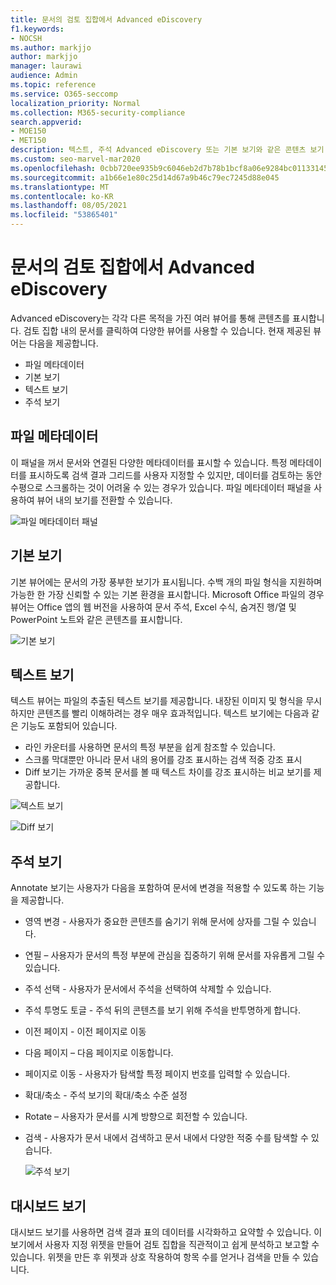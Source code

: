 ```yaml
---
title: 문서의 검토 집합에서 Advanced eDiscovery
f1.keywords:
- NOCSH
ms.author: markjjo
author: markjjo
manager: laurawi
audience: Admin
ms.topic: reference
ms.service: O365-seccomp
localization_priority: Normal
ms.collection: M365-security-compliance
search.appverid:
- MOE150
- MET150
description: 텍스트, 주석 Advanced eDiscovery 또는 기본 보기와 같은 콘텐츠 보기 방법을 선택하세요.
ms.custom: seo-marvel-mar2020
ms.openlocfilehash: 0cbb720ee935b9c6046eb2d7b78b1bcf8a06e9284bc01133145eb6c8ed0820ad
ms.sourcegitcommit: a1b66e1e80c25d14d67a9b46c79ec7245d88e045
ms.translationtype: MT
ms.contentlocale: ko-KR
ms.lasthandoff: 08/05/2021
ms.locfileid: "53865401"
---
```

# <a name="view-documents-in-a-review-set-in-advanced-ediscovery"></a>문서의 검토 집합에서 Advanced eDiscovery

Advanced eDiscovery는 각각 다른 목적을 가진 여러 뷰어를 통해 콘텐츠를 표시합니다. 검토 집합 내의 문서를 클릭하여 다양한 뷰어를 사용할 수 있습니다. 현재 제공된 뷰어는 다음을 제공합니다.

- 파일 메타데이터
- 기본 보기
- 텍스트 보기
- 주석 보기

## <a name="file-metadata"></a>파일 메타데이터

이 패널을 꺼서 문서와 연결된 다양한 메타데이터를 표시할 수 있습니다. 특정 메타데이터를 표시하도록 검색 결과 그리드를 사용자 지정할 수 있지만, 데이터를 검토하는 동안 수평으로 스크롤하는 것이 어려울 수 있는 경우가 있습니다. 파일 메타데이터 패널을 사용하여 뷰어 내의 보기를 전환할 수 있습니다.

![파일 메타데이터 패널
](../media/Reviewimage2.png)

## <a name="native-view"></a>기본 보기

기본 뷰어에는 문서의 가장 풍부한 보기가 표시됩니다. 수백 개의 파일 형식을 지원하며 가능한 한 가장 신뢰할 수 있는 기본 환경을 표시합니다. Microsoft Office 파일의 경우 뷰어는 Office 앱의 웹 버전을 사용하여 문서 주석, Excel 수식, 숨겨진 행/열 및 PowerPoint 노트와 같은 콘텐츠를 표시합니다.

![기본 보기
](../media/Reviewimage3.png)

## <a name="text-view"></a>텍스트 보기

텍스트 뷰어는 파일의 추출된 텍스트 보기를 제공합니다. 내장된 이미지 및 형식을 무시하지만 콘텐츠를 빨리 이해하려는 경우 매우 효과적입니다. 텍스트 보기에는 다음과 같은 기능도 포함되어 있습니다.

- 라인 카운터를 사용하면 문서의 특정 부분을 쉽게 참조할 수 있습니다.
- 스크롤 막대뿐만 아니라 문서 내의 용어를 강조 표시하는 검색 적중 강조 표시
- Diff 보기는 가까운 중복 문서를 볼 때 텍스트 차이를 강조 표시하는 비교 보기를 제공합니다.

![텍스트 보기](../media/Reviewimage4.png)

![Diff 보기](../media/Reviewimage5.png)

## <a name="annotate-view"></a>주석 보기

Annotate 보기는 사용자가 다음을 포함하여 문서에 변경을 적용할 수 있도록 하는 기능을 제공합니다.

- 영역 변경 - 사용자가 중요한 콘텐츠를 숨기기 위해 문서에 상자를 그릴 수 있습니다.
- 연필 – 사용자가 문서의 특정 부분에 관심을 집중하기 위해 문서를 자유롭게 그릴 수 있습니다.
- 주석 선택 - 사용자가 문서에서 주석을 선택하여 삭제할 수 있습니다.
- 주석 투명도 토글 - 주석 뒤의 콘텐츠를 보기 위해 주석을 반투명하게 합니다.
- 이전 페이지 - 이전 페이지로 이동
- 다음 페이지 – 다음 페이지로 이동합니다.
- 페이지로 이동 - 사용자가 탐색할 특정 페이지 번호를 입력할 수 있습니다.
- 확대/축소 - 주석 보기의 확대/축소 수준 설정
- Rotate – 사용자가 문서를 시계 방향으로 회전할 수 있습니다.
- 검색 - 사용자가 문서 내에서 검색하고 문서 내에서 다양한 적중 수를 탐색할 수 있습니다.

  ![주석 보기](../media/Reviewimage1.png)

## <a name="dashboard-view"></a>대시보드 보기

대시보드 보기를 사용하면 검색 결과 표의 데이터를 시각화하고 요약할 수 있습니다. 이 보기에서 사용자 지정 위젯을 만들어 검토 집합을 직관적이고 쉽게 분석하고 보고할 수 있습니다. 위젯을 만든 후 위젯과 상호 작용하여 항목 수를 얻거나 검색을 만들 수 있습니다.
